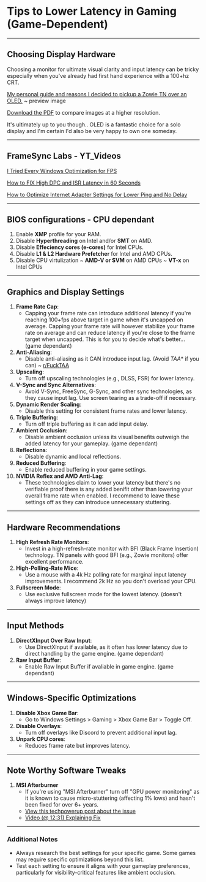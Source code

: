# **Tips to Lower Latency in Gaming (Game-Dependent)**

---
## **Choosing Display Hardware**
Choosing a monitor for ultimate visual clarity and input latency can be tricky especially when you've already had first hand experience with a 100+hz CRT. 

[My personal guide and reasons I decided to pickup a Zowie TN over an OLED.](https://github.com/dillacorn/win-glaze-dots/blob/main/ScreenShots_For_Guides/low_latency/monitor_motion_clarity_comparisons_150dpi.png) ~ preview image

[Download the PDF](https://github.com/dillacorn/win-glaze-dots/blob/main/ScreenShots_For_Guides/low_latency/monitor_motion_clarity_comparisons.pdf) to compare images at a higher resolution.

It's ultimately up to you though.. OLED is a fantastic choice for a solo display and I'm certain I'd also be very happy to own one someday.

---
## **FrameSync Labs - YT_Videos**
[I Tried Every Windows Optimization for FPS](https://www.youtube.com/watch?v=QWzail3qsX0)

[How to FIX High DPC and ISR Latency in 60 Seconds](https://www.youtube.com/watch?v=FFH8u_283mM)

[How to Optimize Internet Adapter Settings for Lower Ping and No Delay](https://www.youtube.com/watch?v=RCO9zuUb12U&t=26s)

---
## **BIOS configurations - CPU dependant**
1. Enable **XMP** profile for your RAM.
2. Disable **Hyperthreading** on Intel and/or **SMT** on AMD.
3. Disable **Effeciency cores (e-cores)** for Intel CPUs.
4. Disable **L1 & L2 Hardware Prefetcher** for Intel and AMD CPUs.
5. Disable CPU virtulization ~ **AMD-V or SVM** on AMD CPUs ~ **VT-x** on Intel CPUs

---
## **Graphics and Display Settings**
1. **Frame Rate Cap**:
   - Capping your frame rate can introduce additional latency if you're reaching 100+fps above target in game when it's uncapped on average. Capping your frame rate will however stabilize your frame rate on average and can reduce latency if you're close to the frame target when uncapped. This is for you to decide what's better... (game dependant)
3. **Anti-Aliasing**:
   - Disable anti-aliasing as it CAN introduce input lag. (Avoid *TAA** if you can) ~ [r/FuckTAA](https://www.reddit.com/r/FuckTAA/)
4. **Upscaling**:
   - Turn off upscaling technologies (e.g., DLSS, FSR) for lower latency.
5. **V-Sync and Sync Alternatives**:
   - Avoid V-Sync, FreeSync, G-Sync, and other sync technologies, as they cause input lag. Use screen tearing as a trade-off if necessary.
6. **Dynamic Render Scaling**:
   - Disable this setting for consistent frame rates and lower latency.
7. **Triple Buffering**:
   - Turn off triple buffering as it can add input delay.
8. **Ambient Occlusion**:
   - Disable ambient occlusion unless its visual benefits outweigh the added latency for your gameplay. (game dependant)
9. **Reflections**:
   - Disable dynamic and local reflections.
10. **Reduced Buffering**:
    - Enable reduced buffering in your game settings.
11. **NVIDIA Reflex and AMD Anti-Lag**:
    - These technologies claim to lower your latency but there's no verifiable proof there is any added benifit other than lowering your overall frame rate when enabled. I recommend to leave these settings off as they can introduce unnecessary stuttering.

---
## **Hardware Recommendations**
1. **High Refresh Rate Monitors**:
   - Invest in a high-refresh-rate monitor with BFI (Black Frame Insertion) technology. TN panels with good BFI (e.g., Zowie monitors) offer excellent performance.
3. **High-Polling-Rate Mice**:
   - Use a mouse with a 4k Hz polling rate for marginal input latency improvements. I recommend 2k Hz so you don't overload your CPU.
5. **Fullscreen Mode**:
   - Use exclusive fullscreen mode for the lowest latency. (doesn't always improve latency)

---
## **Input Methods**
1. **DirectXInput Over Raw Input**:
   - Use DirectXInput if available, as it often has lower latency due to direct handling by the game engine. (game dependant)
3. **Raw Input Buffer**:
   - Enable Raw Input Buffer if avaliable in game engine. (game dependant)

---
## **Windows-Specific Optimizations**
1. **Disable Xbox Game Bar**: 
    - Go to Windows Settings > Gaming > Xbox Game Bar > Toggle Off.
2. **Disable Overlays**: 
    - Turn off overlays like Discord to prevent additional input lag.
3. **Unpark CPU cores**:
    - Reduces frame rate but improves latency.

---
## **Note Worthy Software Tweaks**
1. **MSI Afterburner**
   - If you're using "MSI Afterburner" turn off "GPU power monitoring" as it is known to cause micro-stuttering (affecting 1% lows) and hasn't been fixed for over 6+ years.
   - [View this techpowerup post about the issue](https://www.techpowerup.com/forums/threads/msi-afterburner-potential-1-lows-stutter-issues-fixed.330207/)
   - [Video (@ 12:31) Explaining Fix](https://youtu.be/bQH3DYNboM0?t=12m31s)

---
### **Additional Notes**

- Always research the best settings for your specific game. Some games may require specific optimizations beyond this list.
- Test each setting to ensure it aligns with your gameplay preferences, particularly for visibility-critical features like ambient occlusion.
